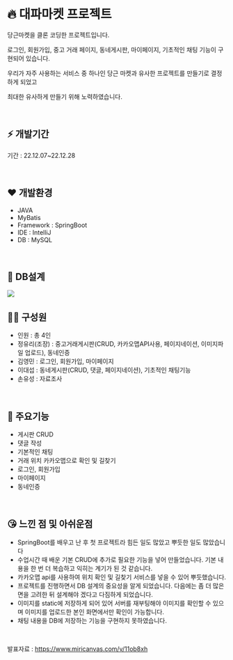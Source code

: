 # 🔥 대파마켓 프로젝트
<P>당근마켓을 클론 코딩한 프로젝트입니다.</P>
<P>로그인, 회원가입, 중고 거래 페이지, 동네게시판, 마이페이지, 기초적인 채팅 기능이 구현되어 있습니다. </P>
<P>우리가 자주 사용하는 서비스 중 하나인 당근 마켓과 유사한 프로젝트를 만들기로 결정하게 되었고 </P>
<p>최대한 유사하게 만들기 위해 노력하였습니다.</p>
<br>

## ⚡ 개발기간 

<P>기간 :  22.12.07~22.12.28</P>
<br>

##  ❤ 개발환경
- JAVA
- MyBatis
- Framework : SpringBoot
- IDE : IntelliJ
- DB : MySQL

<br>

## 🧡 DB설계
<img src="https://user-images.githubusercontent.com/101693599/221791474-18a55d53-c4dd-4ecd-8951-1689e709f813.PNG"/>

  
## 🏃‍♂️ 구성원
- 인원 : 총 4인 
- 정유리(조장) : 중고거래게시판(CRUD, 카카오맵API사용, 페이지네이션, 이미지파일 업로드), 동네인증  
- 김영민 : 로그인, 회원가입, 마이페이지
- 이대섭 : 동네게시판(CRUD, 댓글, 페이지네이션), 기초적인 채팅기능
- 손유성 : 자료조사

<br>
  
## 🤩 주요기능
- 게시판 CRUD
- 댓글 작성
- 기본적인 채팅
- 거래 위치 카카오맵으로 확인 및 길찾기
- 로그인, 회원가입
- 마이페이지
- 동네인증

<br>
  
## 😘 느낀 점 및 아쉬운점
- SpringBoot를 배우고 난 후 첫 프로젝트라 힘든 일도 많았고 뿌듯한 일도 많았습니다
- 수업시간 때 배운 기본 CRUD에 추가로 필요한 기능을 넣어 만들었습니다. 기본 내용을 한 번 더 복습하고 익히는 계기가 된 것 같습니다.
- 카카오맵 api를 사용하여 위치 확인 및 길찾기 서비스를 넣을 수 있어 뿌듯했습니다.
- 프로젝트를 진행하면서 DB 설계의 중요성을 알게 되었습니다. 다음에는 좀 더 많은 면을 고려한 뒤 설계해야 겠다고 다짐하게 되었습니다.
- 이미지를 static에 저장하게 되어 있어 서버를 재부팅해야 이미지를 확인할 수 있으며 이미지를 업로드한 본인 화면에서만 확인이 가능합니다. 
- 채팅 내용을 DB에 저장하는 기능을 구현하지 못하였습니다. 


<BR>

발표자료 : https://www.miricanvas.com/v/11ob8xh









